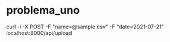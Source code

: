 # problema_uno

curl -i -X POST -F "name=@sample.csv" -F "date=2021-07-21" localhost:8000/api/upload